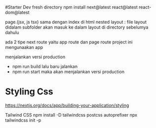 #Starter Dev
fresh directory
npm install next@latest react@latest react-dom@latest

page.(jsx, js tsx) sama dengan index di html
nested layout : file layout didalam subfolder akan masuk ke dalam layout di directory sebelumya dahulu

ada 2 tipe next route yaitu app route dan page route
project ini mengunaakan app

menjalankan versi production

- npm run build lalu baru jalankan
- npm run start maka akan menjalankan versi production

# Styling Css

https://nextjs.org/docs/app/building-your-application/styling

Tailwind CSS
npm install -D tailwindcss postcss autoprefixer
npx tailwindcss init -p
